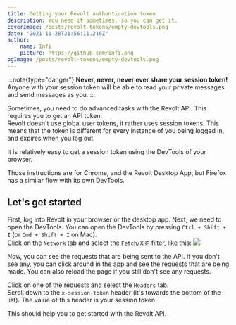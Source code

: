 ```yaml
---
title: Getting your Revolt authentication token
description: You need it sometimes, so you can get it.
coverImage: /posts/revolt-tokens/empty-devtools.png
date: "2021-11-28T21:56:11.216Z"
author:
    name: Infi
    picture: https://github.com/infi.png
ogImage: /posts/revolt-tokens/empty-devtools.png
---
```


:::note{type="danger"}
**Never, never, never ever share your session token!** Anyone with your session token will be able to read your private messages and send messages as you.
:::  

Sometimes, you need to do advanced tasks with the Revolt API. This requires you to get an API token.  
Revolt doesn't use global user tokens, it rather uses session tokens. This means that the token is different for every instance of you being logged in, and expires when you log out.  
  
It is relatively easy to get a session token using the DevTools of your browser.  

Those instructions are for Chrome, and the Revolt Desktop App, but Firefox has a similar flow with its own DevTools.  

## Let's get started

First, log into Revolt in your browser or the desktop app. Next, we need to open the DevTools. You can open the DevTools by pressing `Ctrl + Shift + I` (or `Cmd + Shift + I` on Mac).  
Click on the `Network` tab and select the `Fetch/XHR` filter, like this:
![](/posts/revolt-tokens/empty-devtools.png)  
  
Now, you can see the requests that are being sent to the API. If you don't see any, you can click around in the app and see the requests that are being made. You can also reload the page if you still don't see any requests.  
  
Click on one of the requests and select the `Headers` tab.  
Scroll down to the `x-session-token` header (it's towards the bottom of the list). The value of this header is your session token.  
  
This should help you to get started with the Revolt API.
